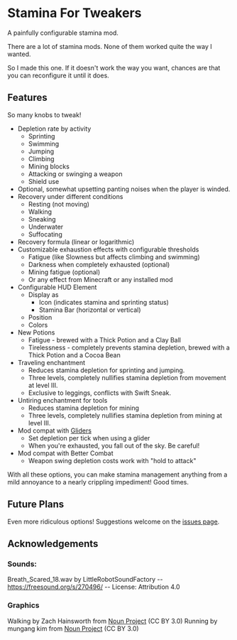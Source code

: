 # Stamina For Tweakers

A painfully configurable stamina mod.

There are a lot of stamina mods. None of them worked quite the way I wanted.

So I made this one. If it doesn't work the way you want, chances are that you can reconfigure it until it does.

## Features
So many knobs to tweak!
* Depletion rate by activity
  * Sprinting
  * Swimming
  * Jumping
  * Climbing
  * Mining blocks
  * Attacking or swinging a weapon
  * Shield use
* Optional, somewhat upsetting panting noises when the player is winded.
* Recovery under different conditions
  * Resting (not moving)
  * Walking
  * Sneaking
  * Underwater
  * Suffocating
* Recovery formula (linear or logarithmic)
* Customizable exhaustion effects with configurable thresholds
  * Fatigue (like Slowness but affects climbing and swimming)
  * Darkness when completely exhausted (optional)
  * Mining fatigue (optional)
  * Or any effect from Minecraft or any installed mod
* Configurable HUD Element
  * Display as
    * Icon (indicates stamina and sprinting status)
    * Stamina Bar (horizontal or vertical)
  * Position
  * Colors
* New Potions
  * Fatigue - brewed with a Thick Potion and a Clay Ball
  * Tirelessness - completely prevents stamina depletion, brewed with a Thick Potion and a Cocoa Bean
* Traveling enchantment
  * Reduces stamina depletion for sprinting and jumping.
  * Three levels, completely nullifies stamina depletion from movement at level III.
  * Exclusive to leggings, conflicts with Swift Sneak.
* Untiring enchantment for tools
  * Reduces stamina depletion for mining
  * Three levels, completely nullifies stamina depletion from mining at level III.
* Mod compat with [Gliders](https://modrinth.com/mod/gliders)
  * Set depletion per tick when using a glider
  * When you're exhausted, you fall out of the sky. Be careful!
* Mod compat with Better Combat
  * Weapon swing depletion costs work with "hold to attack"

With all these options, you can make stamina management anything from a mild annoyance to a nearly crippling impediment! Good times.

## Future Plans

Even more ridiculous options! Suggestions welcome on the [issues page](https://github.com/murphy-slaw/staminafortweakers/issues).

## Acknowledgements

### Sounds:

Breath_Scared_18.wav by LittleRobotSoundFactory -- https://freesound.org/s/270496/ -- License: Attribution 4.0

### Graphics

Walking by Zach Hainsworth
from <a href="https://thenounproject.com/browse/icons/term/walking/" target="_blank" title="Walking Icons">Noun
Project</a> (CC BY 3.0)
Running by mungang kim
from <a href="https://thenounproject.com/browse/icons/term/running/" target="_blank" title="Running Icons">Noun
Project</a> (CC BY 3.0)